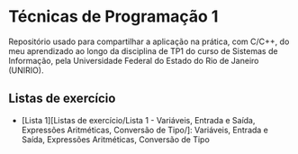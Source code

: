 # Técnicas de Programação 1
<p>Repositório usado para compartilhar a aplicação na prática, com C/C++, do meu aprendizado ao longo da disciplina de TP1 do curso de Sistemas de Informação, pela Universidade Federal do Estado do Rio de Janeiro (UNIRIO).</p>

## Listas de exercício
- [Lista 1][Listas de exercício/Lista 1 - Variáveis, Entrada e Saída, Expressões Aritméticas, Conversão de Tipo/]: Variáveis, Entrada e Saída, Expressões Aritméticas, Conversão de Tipo
